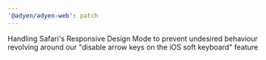 ```yaml
---
'@adyen/adyen-web': patch
---
```


Handling Safari's Responsive Design Mode to prevent undesired behaviour revolving around our "disable arrow keys on the iOS soft keyboard" feature
